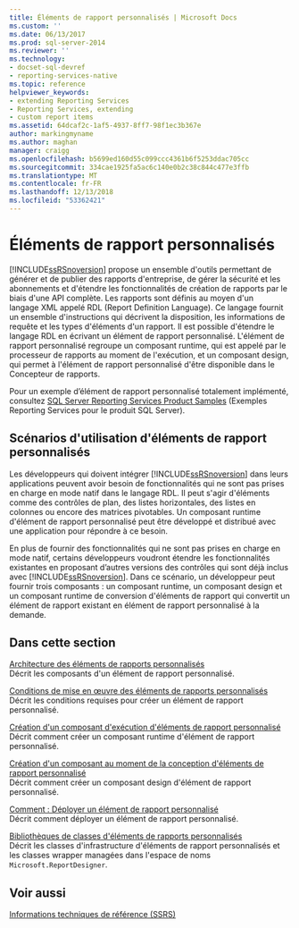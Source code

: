 ```yaml
---
title: Éléments de rapport personnalisés | Microsoft Docs
ms.custom: ''
ms.date: 06/13/2017
ms.prod: sql-server-2014
ms.reviewer: ''
ms.technology:
- docset-sql-devref
- reporting-services-native
ms.topic: reference
helpviewer_keywords:
- extending Reporting Services
- Reporting Services, extending
- custom report items
ms.assetid: 64dcaf2c-1af5-4937-8ff7-98f1ec3b367e
author: markingmyname
ms.author: maghan
manager: craigg
ms.openlocfilehash: b5699ed160d55c099ccc4361b6f5253ddac705cc
ms.sourcegitcommit: 334cae1925fa5ac6c140e0b2c38c844c477e3ffb
ms.translationtype: MT
ms.contentlocale: fr-FR
ms.lasthandoff: 12/13/2018
ms.locfileid: "53362421"
---
```

# <a name="custom-report-items"></a>Éléments de rapport personnalisés
  [!INCLUDE[ssRSnoversion](../../includes/ssrsnoversion-md.md)] propose un ensemble d'outils permettant de générer et de publier des rapports d'entreprise, de gérer la sécurité et les abonnements et d'étendre les fonctionnalités de création de rapports par le biais d'une API complète. Les rapports sont définis au moyen d'un langage XML appelé RDL (Report Definition Language). Ce langage fournit un ensemble d'instructions qui décrivent la disposition, les informations de requête et les types d'éléments d'un rapport. Il est possible d'étendre le langage RDL en écrivant un élément de rapport personnalisé. L'élément de rapport personnalisé regroupe un composant runtime, qui est appelé par le processeur de rapports au moment de l'exécution, et un composant design, qui permet à l'élément de rapport personnalisé d'être disponible dans le Concepteur de rapports.  
  
 Pour un exemple d’élément de rapport personnalisé totalement implémenté, consultez [SQL Server Reporting Services Product Samples](https://go.microsoft.com/fwlink/?LinkId=177889) (Exemples Reporting Services pour le produit SQL Server).  
  
## <a name="custom-report-item-scenarios"></a>Scénarios d'utilisation d'éléments de rapport personnalisés  
 Les développeurs qui doivent intégrer [!INCLUDE[ssRSnoversion](../../includes/ssrsnoversion-md.md)] dans leurs applications peuvent avoir besoin de fonctionnalités qui ne sont pas prises en charge en mode natif dans le langage RDL. Il peut s'agir d'éléments comme des contrôles de plan, des listes horizontales, des listes en colonnes ou encore des matrices pivotables. Un composant runtime d'élément de rapport personnalisé peut être développé et distribué avec une application pour répondre à ce besoin.  
  
 En plus de fournir des fonctionnalités qui ne sont pas prises en charge en mode natif, certains développeurs voudront étendre les fonctionnalités existantes en proposant d’autres versions des contrôles qui sont déjà inclus avec [!INCLUDE[ssRSnoversion](../../includes/ssrsnoversion-md.md)]. Dans ce scénario, un développeur peut fournir trois composants : un composant runtime, un composant design et un composant runtime de conversion d'éléments de rapport qui convertit un élément de rapport existant en élément de rapport personnalisé à la demande.  
  
## <a name="in-this-section"></a>Dans cette section  
 [Architecture des éléments de rapports personnalisés](custom-report-item-architecture.md)  
 Décrit les composants d'un élément de rapport personnalisé.  
  
 [Conditions de mise en œuvre des éléments de rapports personnalisés](custom-report-item-implementation-requirements.md)  
 Décrit les conditions requises pour créer un élément de rapport personnalisé.  
  
 [Création d'un composant d'exécution d'éléments de rapport personnalisé](creating-a-custom-report-item-run-time-component.md)  
 Décrit comment créer un composant runtime d'élément de rapport personnalisé.  
  
 [Création d'un composant au moment de la conception d'éléments de rapport personnalisé](creating-a-custom-report-item-design-time-component.md)  
 Décrit comment créer un composant design d'élément de rapport personnalisé.  
  
 [Comment : Déployer un élément de rapport personnalisé](how-to-deploy-a-custom-report-item.md)  
 Décrit comment déployer un élément de rapport personnalisé.  
  
 [Bibliothèques de classes d'éléments de rapports personnalisés](custom-report-item-class-libraries.md)  
 Décrit les classes d'infrastructure d'éléments de rapport personnalisés et les classes wrapper managées dans l'espace de noms `Microsoft.ReportDesigner`.  
  
## <a name="see-also"></a>Voir aussi  
 [Informations techniques de référence &#40;SSRS&#41;](../technical-reference-ssrs.md)  
  
  
